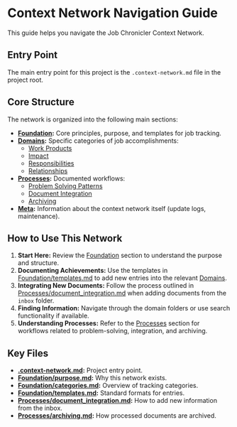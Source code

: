 # Context Network Navigation Guide

This guide helps you navigate the Job Chronicler Context Network.

## Entry Point
The main entry point for this project is the `.context-network.md` file in the project root.

## Core Structure
The network is organized into the following main sections:

- **[Foundation](./foundation/):** Core principles, purpose, and templates for job tracking.
- **[Domains](./domains/):** Specific categories of job accomplishments:
    - [Work Products](./domains/work_products/)
    - [Impact](./domains/impact/)
    - [Responsibilities](./domains/responsibilities/)
    - [Relationships](./domains/relationships/)
- **[Processes](./processes/):** Documented workflows:
    - [Problem Solving Patterns](./processes/problem_solving/)
    - [Document Integration](./processes/document_integration.md)
    - [Archiving](./processes/archiving.md)
- **[Meta](./meta/):** Information about the context network itself (update logs, maintenance).

## How to Use This Network
1.  **Start Here:** Review the [Foundation](./foundation/) section to understand the purpose and structure.
2.  **Documenting Achievements:** Use the templates in [Foundation/templates.md](./foundation/templates.md) to add new entries into the relevant [Domains](./domains/).
3.  **Integrating New Documents:** Follow the process outlined in [Processes/document_integration.md](./processes/document_integration.md) when adding documents from the `inbox` folder.
4.  **Finding Information:** Navigate through the domain folders or use search functionality if available.
5.  **Understanding Processes:** Refer to the [Processes](./processes/) section for workflows related to problem-solving, integration, and archiving.

## Key Files
- **[.context-network.md](../.context-network.md):** Project entry point.
- **[Foundation/purpose.md](./foundation/purpose.md):** Why this network exists.
- **[Foundation/categories.md](./foundation/categories.md):** Overview of tracking categories.
- **[Foundation/templates.md](./foundation/templates.md):** Standard formats for entries.
- **[Processes/document_integration.md](./processes/document_integration.md):** How to add new information from the inbox.
- **[Processes/archiving.md](./processes/archiving.md):** How processed documents are archived.
